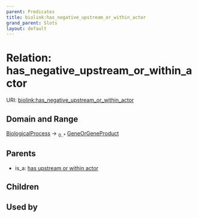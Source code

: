 ```yaml
---
parent: Predicates
title: biolink:has_negative_upstream_or_within_actor
grand_parent: Slots
layout: default
---
```


# Relation: has_negative_upstream_or_within_actor




URI: [biolink:has_negative_upstream_or_within_actor](https://w3id.org/biolink/vocab/has_negative_upstream_or_within_actor)

## Domain and Range

[BiologicalProcess](BiologicalProcess.md) ->  <sub>0..\*</sub> [GeneOrGeneProduct](GeneOrGeneProduct.md)

## Parents

 *  is_a: [has upstream or within actor](has_upstream_or_within_actor.md)

## Children


## Used by

